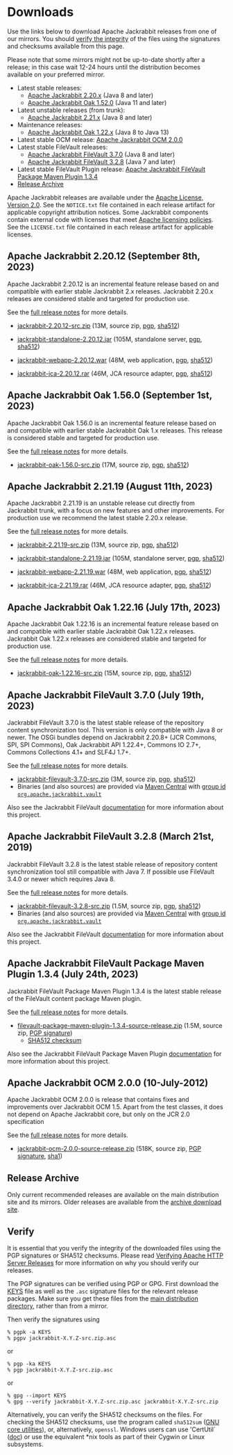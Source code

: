 <!--
   Licensed to the Apache Software Foundation (ASF) under one or more
   contributor license agreements.  See the NOTICE file distributed with
   this work for additional information regarding copyright ownership.
   The ASF licenses this file to You under the Apache License, Version 2.0
   (the "License"); you may not use this file except in compliance with
   the License.  You may obtain a copy of the License at

       https://www.apache.org/licenses/LICENSE-2.0

   Unless required by applicable law or agreed to in writing, software
   distributed under the License is distributed on an "AS IS" BASIS,
   WITHOUT WARRANTIES OR CONDITIONS OF ANY KIND, either express or implied.
   See the License for the specific language governing permissions and
   limitations under the License.
-->

Downloads
=========

Use the links below to download Apache Jackrabbit releases from one of our
mirrors. You should [verify the integrity](#verify) of the files using
the signatures and checksums available from this page.

Please note that some mirrors might not be up-to-date shortly after a
release; in this case wait 12-24 hours until the distribution becomes available
on your preferred mirror.

* Latest stable releases:
    * [Apache Jackrabbit 2.20.x](#v2.20) (Java 8 and later)
    * [Apache Jackrabbit Oak 1.52.0](#latest) (Java 11 and later)
* Latest unstable releases (from trunk):
    * [Apache Jackrabbit 2.21.x](#v2.21) (Java 8 and later)
* Maintenance releases:
    * [Apache Jackrabbit Oak 1.22.x](#oak1.22) (Java 8 to Java 13)
* Latest stable OCM release: [Apache Jackrabbit OCM 2.0.0](#ocm)
* Latest stable FileVault releases:
    * [Apache Jackrabbit FileVault 3.7.0](#vlt) (Java 8 and later)
    * [Apache Jackrabbit FileVault 3.2.8](#vltjava7) (Java 7 and later)
* Latest stable FileVault Plugin release: [Apache Jackrabbit FileVault Package Maven Plugin 1.3.4](#vltplg)
* [Release Archive](#archive)

Apache Jackrabbit releases are available under the [Apache License, Version 2.0](https://www.apache.org/licenses/LICENSE-2.0).
See the `NOTICE.txt` file contained in each release artifact for applicable copyright attribution notices.
Some Jackrabbit components contain external code with licenses that meet [Apache licensing policies](https://www.apache.org/legal/resolved.html).
See the `LICENSE.txt` file contained in each release artifact for applicable licenses.




<a class='anchor' name='v2.20'></a>
Apache Jackrabbit 2.20.12 (September 8th, 2023)
-----------------------------------------------
Apache Jackrabbit 2.20.12 is an incremental feature release based on
and compatible with earlier stable Jackrabbit 2.x releases. Jackrabbit
2.20.x releases are considered stable and targeted for production use.

See the [full release notes](https://downloads.apache.org/jackrabbit/2.20.12/RELEASE-NOTES.txt) for more details.

* [jackrabbit-2.20.12-src.zip](https://www.apache.org/dyn/closer.lua/jackrabbit/2.20.12/jackrabbit-2.20.12-src.zip)
    (13M, source zip, [pgp](https://downloads.apache.org/jackrabbit/2.20.12/jackrabbit-2.20.12-src.zip.asc), [sha512](https://downloads.apache.org/jackrabbit/2.20.12/jackrabbit-2.20.12-src.zip.sha512))

* [jackrabbit-standalone-2.20.12.jar](https://www.apache.org/dyn/closer.lua/jackrabbit/2.20.12/jackrabbit-standalone-2.20.12.jar)
    (105M, standalone server, [pgp](https://downloads.apache.org/jackrabbit/2.20.12/jackrabbit-standalone-2.20.12.jar.asc), [sha512](https://downloads.apache.org/jackrabbit/2.20.12/jackrabbit-standalone-2.20.12.jar.sha512))

* [jackrabbit-webapp-2.20.12.war](https://www.apache.org/dyn/closer.lua/jackrabbit/2.20.12/jackrabbit-webapp-2.20.12.war)
    (48M, web application, [pgp](https://downloads.apache.org/jackrabbit/2.20.12/jackrabbit-webapp-2.20.12.war.asc), [sha512](https://downloads.apache.org/jackrabbit/2.20.12/jackrabbit-webapp-2.20.12.war.sha512))

* [jackrabbit-jca-2.20.12.rar](https://www.apache.org/dyn/closer.lua/jackrabbit/2.20.12/jackrabbit-jca-2.20.12.rar)
    (46M, JCA resource adapter, [pgp](https://downloads.apache.org/jackrabbit/2.20.12/jackrabbit-jca-2.20.12.rar.asc), [sha512](https://downloads.apache.org/jackrabbit/2.20.12/jackrabbit-jca-2.20.12.rar.sha512))




<a class='anchor' name='latest'></a>
Apache Jackrabbit Oak 1.56.0 (September 1st, 2023)
--------------------------------------------------
Apache Jackrabbit Oak 1.56.0 is an incremental feature release based
on and compatible with earlier stable Jackrabbit Oak 1.x
releases. This release is considered stable and targeted for
production use.

See the [full release notes](https://downloads.apache.org/jackrabbit/oak/1.56.0/RELEASE-NOTES.txt) for more details.

* [jackrabbit-oak-1.56.0-src.zip](https://www.apache.org/dyn/closer.lua/jackrabbit/oak/1.56.0/jackrabbit-oak-1.56.0-src.zip)
    (17M, source zip, [pgp](https://downloads.apache.org/jackrabbit/oak/1.56.0/jackrabbit-oak-1.56.0-src.zip.asc), [sha512](https://downloads.apache.org/jackrabbit/oak/1.56.0/jackrabbit-oak-1.56.0-src.zip.sha512))




<a class='anchor' name='v2.21'></a>
Apache Jackrabbit 2.21.19 (August 11th, 2023)
---------------------------------------------
Apache Jackrabbit 2.21.19 is an unstable release cut directly from
Jackrabbit trunk, with a focus on new features and other
improvements. For production use we recommend the latest stable 2.20.x
release.

See the [full release notes](https://downloads.apache.org/jackrabbit/2.21.19/RELEASE-NOTES.txt) for more details.

* [jackrabbit-2.21.19-src.zip](https://www.apache.org/dyn/closer.lua/jackrabbit/2.21.19/jackrabbit-2.21.19-src.zip)
    (13M, source zip, [pgp](https://downloads.apache.org/jackrabbit/2.21.19/jackrabbit-2.21.19-src.zip.asc), [sha512](https://downloads.apache.org/jackrabbit/2.21.19/jackrabbit-2.21.19-src.zip.sha512))

* [jackrabbit-standalone-2.21.19.jar](https://www.apache.org/dyn/closer.lua/jackrabbit/2.21.19/jackrabbit-standalone-2.21.19.jar)
    (105M, standalone server, [pgp](https://downloads.apache.org/jackrabbit/2.21.19/jackrabbit-standalone-2.21.19.jar.asc), [sha512](https://downloads.apache.org/jackrabbit/2.21.19/jackrabbit-standalone-2.21.19.jar.sha512))

* [jackrabbit-webapp-2.21.19.war](https://www.apache.org/dyn/closer.lua/jackrabbit/2.21.19/jackrabbit-webapp-2.21.19.war)
    (48M, web application, [pgp](https://downloads.apache.org/jackrabbit/2.21.19/jackrabbit-webapp-2.21.19.war.asc), [sha512](https://downloads.apache.org/jackrabbit/2.21.19/jackrabbit-webapp-2.21.19.war.sha512))

* [jackrabbit-jca-2.21.19.rar](https://www.apache.org/dyn/closer.lua/jackrabbit/2.21.19/jackrabbit-jca-2.21.19.rar)
    (46M, JCA resource adapter, [pgp](https://downloads.apache.org/jackrabbit/2.21.19/jackrabbit-jca-2.21.19.rar.asc), [sha512](https://downloads.apache.org/jackrabbit/2.21.19/jackrabbit-jca-2.21.19.rar.sha512))
  



<a class='anchor' name='oak1.22'></a>
Apache Jackrabbit Oak 1.22.16 (July 17th, 2023)
-----------------------------------------------
Apache Jackrabbit Oak 1.22.16 is an incremental feature release based on
and compatible with earlier stable Jackrabbit Oak 1.22.x
releases. Jackrabbit Oak 1.22.x releases are considered stable and
targeted for production use.

See the [full release notes](https://downloads.apache.org/jackrabbit/oak/1.22.16/RELEASE-NOTES.txt) for more details.

* [jackrabbit-oak-1.22.16-src.zip](https://www.apache.org/dyn/closer.lua/jackrabbit/oak/1.22.16/jackrabbit-oak-1.22.16-src.zip)
    (15M, source zip, [pgp](https://downloads.apache.org/jackrabbit/oak/1.22.16/jackrabbit-oak-1.22.16-src.zip.asc), [sha512](https://downloads.apache.org/jackrabbit/oak/1.22.16/jackrabbit-oak-1.22.16-src.zip.sha512))




<a class='anchor' name='vlt'></a>
Apache Jackrabbit FileVault 3.7.0 (July 19th, 2023)
------------------------------------------------------
Jackrabbit FileVault 3.7.0 is the latest stable release of the repository content synchronization tool. This version is only compatible with Java 8 or newer. The OSGi bundles depend on Jackrabbit 2.20.8+ (JCR Commons, SPI, SPI Commons), Oak Jackrabbit API 1.22.4+, Commons IO 2.7+, Commons Collections 4.1+ and SLF4J 1.7+.

See the [full release notes](https://downloads.apache.org/jackrabbit/filevault/3.7.0/RELEASE-NOTES.txt) for more details.

* [jackrabbit-filevault-3.7.0-src.zip](https://www.apache.org/dyn/closer.lua/jackrabbit/filevault/3.7.0/jackrabbit-filevault-3.7.0-src.zip)
    (3M, source zip, [pgp](https://downloads.apache.org/jackrabbit/filevault/3.7.0/jackrabbit-filevault-3.6.8-src.zip.asc), [sha512](https://downloads.apache.org/jackrabbit/filevault/3.7.0/jackrabbit-filevault-3.7.0-src.zip.sha512))
* Binaries (and also sources) are provided via [Maven Central](https://central.sonatype.org/) with [group id `org.apache.jackrabbit.vault`](https://repo1.maven.org/maven2/org/apache/jackrabbit/vault/)

Also see the Jackrabbit FileVault [documentation](/filevault/index.html) for more information about this project.




<a class='anchor' name='vltjava7'></a>
Apache Jackrabbit FileVault 3.2.8 (March 21st, 2019)
--------------------------------------------------
Jackrabbit FileVault 3.2.8 is the latest stable release of repository content synchronization tool still compatible with Java 7. If possible use FileVault 3.4.0 or newer which requires Java 8.

See the [full release notes](https://downloads.apache.org/jackrabbit/filevault/3.2.8/RELEASE-NOTES.txt) for more details.

* [jackrabbit-filevault-3.2.8-src.zip](https://www.apache.org/dyn/closer.lua/jackrabbit/filevault/3.2.8/jackrabbit-filevault-3.2.8-src.zip)
    (1.5M, source zip, [pgp](https://downloads.apache.org/jackrabbit/filevault/3.2.8/jackrabbit-filevault-3.2.8-src.zip.asc), [sha512](https://downloads.apache.org/jackrabbit/filevault/3.2.8/jackrabbit-filevault-3.2.8-src.zip.sha512))
* Binaries (and also sources) are provided via [Maven Central](https://central.sonatype.org/) with [group id `org.apache.jackrabbit.vault`](https://repo1.maven.org/maven2/org/apache/jackrabbit/vault/)

Also see the Jackrabbit FileVault [documentation](/filevault/index.html) for more information about this project.




<a class='anchor' name='vltplg'></a>
Apache Jackrabbit FileVault Package Maven Plugin 1.3.4 (July 24th, 2023)
------------------------------------------------------------------------
Jackrabbit FileVault Package Maven Plugin 1.3.4 is the latest stable release of the FileVault content package Maven plugin.

See the [full release notes](https://downloads.apache.org/jackrabbit/filevault-package-maven-plugin/1.3.4/RELEASE-NOTES.md) for more details.

* [filevault-package-maven-plugin-1.3.4-source-release.zip](https://www.apache.org/dyn/closer.lua/jackrabbit/filevault-package-maven-plugin/1.3.4/filevault-package-maven-plugin-1.3.4-source-release.zip)
    (1.5M, source zip, [PGP signature](https://downloads.apache.org/jackrabbit/filevault-package-maven-plugin/1.3.4/filevault-package-maven-plugin-1.3.4-source-release.zip.asc))
    * [SHA512 checksum](https://downloads.apache.org/jackrabbit/filevault-package-maven-plugin/1.3.4/filevault-package-maven-plugin-1.3.4-source-release.zip.sha512)

Also see the Jackrabbit FileVault Package Maven Plugin [documentation](/filevault-package-maven-plugin/index.html) for more information about this project.




<a class='anchor' name='ocm'></a>
Apache Jackrabbit OCM 2.0.0 (10-July-2012)
------------------------------------------
Apache Jackrabbit OCM 2.0.0  is release that contains fixes and improvements over Jackrabbit OCM 1.5.
Apart from the test classes, it does not depend on Apache Jackrabbit core, but only on the JCR 2.0 specification

See the [full release notes](https://downloads.apache.org/jackrabbit/ocm/2.0.0/RELEASE-NOTES.txt) for more details.

* [jackrabbit-ocm-2.0.0-source-release.zip](https://www.apache.org/dyn/closer.lua/jackrabbit/ocm/2.0.0/jackrabbit-ocm-2.0.0-source-release.zip)
    (518K, source zip, [PGP signature](https://downloads.apache.org/jackrabbit/ocm/2.0.0/jackrabbit-ocm-2.0.0-source-release.zip.asc), [sha1](https://downloads.apache.org/jackrabbit/ocm/2.0.0/jackrabbit-ocm-2.0.0-source-release.zip.sha1))


<a class='anchor' name='archive'></a>
Release Archive
---------------
Only current recommended releases are available on the main distribution
site and its mirrors. Older releases are available from the [archive download site](http://archive.apache.org/dist/jackrabbit/).


<a class='anchor' name='verify'></a>
Verify
------

It is essential that you verify the integrity of the downloaded files using the PGP signatures or SHA512 checksums.
Please read [Verifying Apache HTTP Server Releases](http://httpd.apache.org/dev/verification.html) for more information
on why you should verify our releases.

The PGP signatures can be verified using PGP or GPG. First download the [KEYS](https://downloads.apache.org/jackrabbit/KEYS)
file as well as the `.asc` signature files for the relevant release packages. Make sure you get these files from
the [main distribution directory](https://downloads.apache.org/jackrabbit/), rather than from a mirror.

Then verify the signatures using

    % pgpk -a KEYS
    % pgpv jackrabbit-X.Y.Z-src.zip.asc

or

    % pgp -ka KEYS
    % pgp jackrabbit-X.Y.Z-src.zip.asc

or

    % gpg --import KEYS
    % gpg --verify jackrabbit-X.Y.Z-src.zip.asc jackrabbit-X.Y.Z-src.zip


Alternatively, you can verify the SHA512 checksums on the files. For checking the SHA512 checksums, use the program
called `sha512sum` ([GNU core utilities](http://www.gnu.org/software/coreutils/)), or, alternatively, `openssl`.
Windows users can use 'CertUtil` ([doc](https://docs.microsoft.com/en-us/windows-server/administration/windows-commands/certutil))
or use the equivalent *nix tools as part of their Cygwin or Linux subsystems.
